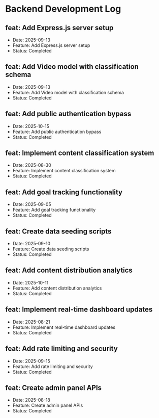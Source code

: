 # Backend Development Log


## feat: Add Express.js server setup
- Date: 2025-09-13
- Feature: Add Express.js server setup
- Status: Completed

## feat: Add Video model with classification schema
- Date: 2025-09-13
- Feature: Add Video model with classification schema
- Status: Completed

## feat: Add public authentication bypass
- Date: 2025-10-15
- Feature: Add public authentication bypass
- Status: Completed

## feat: Implement content classification system
- Date: 2025-08-30
- Feature: Implement content classification system
- Status: Completed

## feat: Add goal tracking functionality
- Date: 2025-09-05
- Feature: Add goal tracking functionality
- Status: Completed

## feat: Create data seeding scripts
- Date: 2025-09-10
- Feature: Create data seeding scripts
- Status: Completed

## feat: Add content distribution analytics
- Date: 2025-10-11
- Feature: Add content distribution analytics
- Status: Completed

## feat: Implement real-time dashboard updates
- Date: 2025-08-21
- Feature: Implement real-time dashboard updates
- Status: Completed

## feat: Add rate limiting and security
- Date: 2025-09-15
- Feature: Add rate limiting and security
- Status: Completed

## feat: Create admin panel APIs
- Date: 2025-08-18
- Feature: Create admin panel APIs
- Status: Completed
